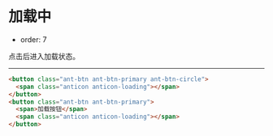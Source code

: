 # 加载中

- order: 7

点击后进入加载状态。

---

````html
<button class="ant-btn ant-btn-primary ant-btn-circle">
  <span class="anticon anticon-loading"></span>
</button>
<button class="ant-btn ant-btn-primary">
  <span>加载按钮</span>
  <span class="anticon anticon-loading"></span>
</button>
````
